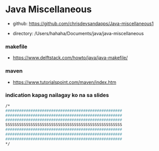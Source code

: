 

# Java Miscellaneous


- github: https://github.com/chrisdevsandapps/Java-miscellaneous1


- directory: /Users/hahaha/Documents/java/java-miscellaneous



### makefile
- https://www.delftstack.com/howto/java/java-makefile/



### maven
- https://www.tutorialspoint.com/maven/index.htm




### indication kapag nailagay ko na sa slides
```sh
/*
###################################################
###################################################
###################################################
SSSSSSSSSSSSSSSSSSSSSSSSSSSSSSSSSSSSSSSSSSSSSSSSSSS
###################################################
###################################################
###################################################
*/
```

